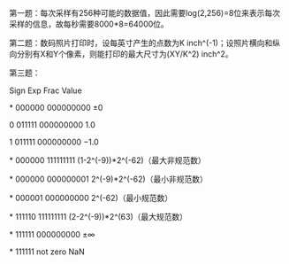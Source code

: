 第一题：每次采样有256种可能的数据值，因此需要log(2,256)=8位来表示每次采样的信息，故每秒需要8000\*8=64000位。

第二题：数码照片打印时，设每英寸产生的点数为K inch^(-1)；设照片横向和纵向分别有X和Y个像素，则能打印的最大尺寸为(XY/K^2) inch^2。

第三题：

Sign	Exp	Frac	Value

\*	000000	000000000	±0

0	011111	000000000	1.0

1	011111	000000000	−1.0

\*	000000	111111111	(1-2^(-9))\*2^(-62)（最大非规范数）

\*	000000	000000001	2^(-9)\*2^(-62)（最小非规范数）

\*	000001	000000000	2^(-62)（最小规范数）

\*	111110	111111111	(2-2^(-9))\*2^(63)（最大规范数）

\*	111111	000000000	±∞

\*	111111	not zero	NaN
